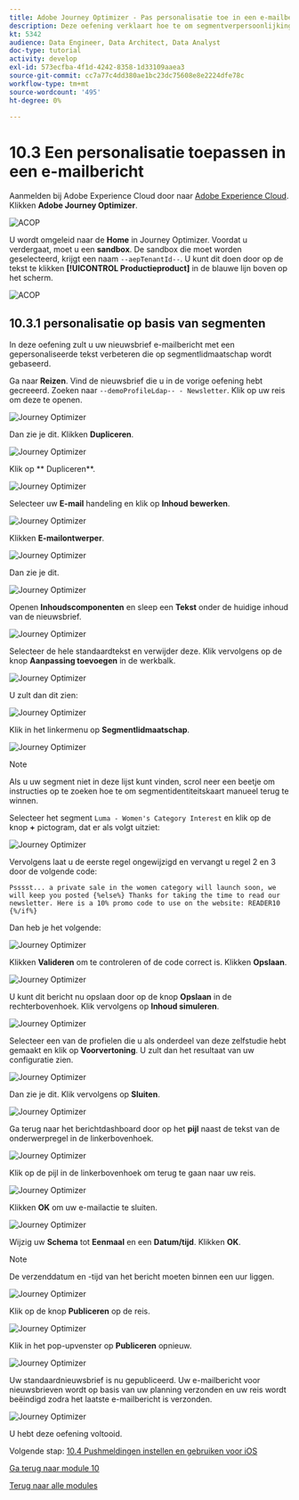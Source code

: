 ```yaml
---
title: Adobe Journey Optimizer - Pas personalisatie toe in een e-mailbericht
description: Deze oefening verklaart hoe te om segmentverpersoonlijking binnen een e-mailinhoud te gebruiken
kt: 5342
audience: Data Engineer, Data Architect, Data Analyst
doc-type: tutorial
activity: develop
exl-id: 573ecfba-4f1d-4242-8358-1d33109aaea3
source-git-commit: cc7a77c4dd380ae1bc23dc75608e8e2224dfe78c
workflow-type: tm+mt
source-wordcount: '495'
ht-degree: 0%

---
```


# 10.3 Een personalisatie toepassen in een e-mailbericht

Aanmelden bij Adobe Experience Cloud door naar [Adobe Experience Cloud](https://experience.adobe.com). Klikken **Adobe Journey Optimizer**.

![ACOP](../module7/images/acophome.png)

U wordt omgeleid naar de **Home** in Journey Optimizer. Voordat u verdergaat, moet u een **sandbox**. De sandbox die moet worden geselecteerd, krijgt een naam ``--aepTenantId--``. U kunt dit doen door op de tekst te klikken **[!UICONTROL Productieproduct]** in de blauwe lijn boven op het scherm.

![ACOP](../module7/images/acoptriglp.png)

## 10.3.1 personalisatie op basis van segmenten

In deze oefening zult u uw nieuwsbrief e-mailbericht met een gepersonaliseerde tekst verbeteren die op segmentlidmaatschap wordt gebaseerd.

Ga naar **Reizen**. Vind de nieuwsbrief die u in de vorige oefening hebt gecreeerd. Zoeken naar `--demoProfileLdap-- - Newsletter`. Klik op uw reis om deze te openen.

![Journey Optimizer](./images/sbp1.png)

Dan zie je dit. Klikken **Dupliceren**.

![Journey Optimizer](./images/sbp2.png)

Klik op ** Dupliceren**.

![Journey Optimizer](./images/sbp3.png)

Selecteer uw **E-mail** handeling en klik op **Inhoud bewerken**.

![Journey Optimizer](./images/sbp3a.png)

Klikken **E-mailontwerper**.

![Journey Optimizer](./images/sbp4.png)

Dan zie je dit.

![Journey Optimizer](./images/sbp5.png)

Openen **Inhoudscomponenten** en sleep een **Tekst** onder de huidige inhoud van de nieuwsbrief.

![Journey Optimizer](./images/sbp6.png)

Selecteer de hele standaardtekst en verwijder deze. Klik vervolgens op de knop **Aanpassing toevoegen** in de werkbalk.

![Journey Optimizer](./images/sbp7.png)

U zult dan dit zien:

![Journey Optimizer](./images/seg1.png)

Klik in het linkermenu op **Segmentlidmaatschap**.

![Journey Optimizer](./images/seg2.png)

>[!NOTE]
>
>Als u uw segment niet in deze lijst kunt vinden, scrol neer een beetje om instructies op te zoeken hoe te om segmentidentiteitskaart manueel terug te winnen.

Selecteer het segment `Luma - Women's Category Interest` en klik op de knop **+** pictogram, dat er als volgt uitziet:

![Journey Optimizer](./images/seg3.png)

Vervolgens laat u de eerste regel ongewijzigd en vervangt u regel 2 en 3 door de volgende code:

``
Psssst... a private sale in the women category will launch soon, we will keep you posted
{%else%}
Thanks for taking the time to read our newsletter. Here is a 10% promo code to use on the website: READER10
{%/if%}
``

Dan heb je het volgende:

![Journey Optimizer](./images/seg4.png)

Klikken **Valideren** om te controleren of de code correct is. Klikken **Opslaan**.

![Journey Optimizer](./images/sbp8.png)

U kunt dit bericht nu opslaan door op de knop **Opslaan** in de rechterbovenhoek. Klik vervolgens op **Inhoud simuleren**.

![Journey Optimizer](./images/sbp9.png)

Selecteer een van de profielen die u als onderdeel van deze zelfstudie hebt gemaakt en klik op **Voorvertoning**. U zult dan het resultaat van uw configuratie zien.

![Journey Optimizer](./images/sbp10.png)

Dan zie je dit. Klik vervolgens op **Sluiten**.

![Journey Optimizer](./images/sbp10fff.png)

Ga terug naar het berichtdashboard door op het **pijl** naast de tekst van de onderwerpregel in de linkerbovenhoek.

![Journey Optimizer](./images/sbp11.png)

Klik op de pijl in de linkerbovenhoek om terug te gaan naar uw reis.

![Journey Optimizer](./images/oc79afff.png)

Klikken **OK** om uw e-mailactie te sluiten.

![Journey Optimizer](./images/oc79bfff.png)

Wijzig uw **Schema** tot **Eenmaal** en een **Datum/tijd**. Klikken **OK**.

>[!NOTE]
>
>De verzenddatum en -tijd van het bericht moeten binnen een uur liggen.

![Journey Optimizer](./images/sbp18.png)

Klik op de knop **Publiceren** op de reis.

![Journey Optimizer](./images/sbp19.png)

Klik in het pop-upvenster op **Publiceren** opnieuw.

![Journey Optimizer](./images/sbp20.png)

Uw standaardnieuwsbrief is nu gepubliceerd. Uw e-mailbericht voor nieuwsbrieven wordt op basis van uw planning verzonden en uw reis wordt beëindigd zodra het laatste e-mailbericht is verzonden.

![Journey Optimizer](./images/sbp20fff.png)

U hebt deze oefening voltooid.

Volgende stap: [10.4 Pushmeldingen instellen en gebruiken voor iOS](./ex4.md)

[Ga terug naar module 10](./journeyoptimizer.md)

[Terug naar alle modules](../../overview.md)
